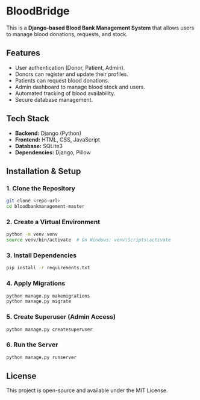 # BloodBridge

This is a **Django-based Blood Bank Management System** that allows users to manage blood donations, requests, and stock.

## Features

- User authentication (Donor, Patient, Admin).
- Donors can register and update their profiles.
- Patients can request blood donations.
- Admin dashboard to manage blood stock and users.
- Automated tracking of blood availability.
- Secure database management.

## Tech Stack

- **Backend:** Django (Python)
- **Frontend:** HTML, CSS, JavaScript
- **Database:** SQLite3
- **Dependencies:** Django, Pillow

## Installation & Setup

### 1. Clone the Repository
```bash
git clone <repo-url>
cd bloodbankmanagement-master
```

### 2. Create a Virtual Environment
```bash
python -m venv venv
source venv/bin/activate  # On Windows: venv\Scripts\activate
```

### 3. Install Dependencies
```bash
pip install -r requirements.txt
```

### 4. Apply Migrations
```bash
python manage.py makemigrations
python manage.py migrate
```

### 5. Create Superuser (Admin Access)
```bash
python manage.py createsuperuser
```

### 6. Run the Server
```bash
python manage.py runserver
```

## License

This project is open-source and available under the MIT License.
